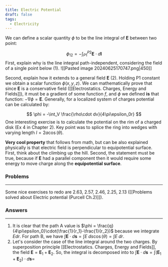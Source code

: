 ```yaml
---
title: Electric Potential
draft: false
tags:
  - Electricity
---
```

 We can define a scalar quantity $\phi$ to be the line integral of $\textbf{E}$ between two point:

$$
\phi_{12}= - \int_{P1}^{P2} \textbf{E}\cdot d\textbf{l}
$$
First, explain why is the line integral path-independent, considering the field of a single point below (1). 
![[Pasted image 20240625170747.png|450]]

Second, explain how it extends to a general field $\textbf{E}$ (2). Holding P1 constant we obtain a scalar function $\phi(x,y,z)$. We can mathematically prove that since $\textbf{E}$ is a conservative field ([[Electrostatics. Charges, Energy and Fields]]), it must be a gradient of some function $f$, and $\phi$ we defined **is** that function: $-\nabla \phi = \textbf{E}$. Generally, for a localized system of charges potential can be calculated by:

$$
\phi = -\int_V \frac{\rho\cdot dv}{4\pi\epsilon_0r}
$$
One interesting exercise is to calculate the potential on the rim of a charged disk (Ex 4 in Chapter 2). Key point was to splice the ring into wedges with varying length $l = 2a\cos(\theta)$.

**Very cool property** that follows from math, but can be also explained physically is that electric field is perpendicular to equipotential surface. First, think about the climbing up the hill. Second, the statement must be true, because if $\textbf{E}$ had a parallel component then it would require some energy to move charge along the **equipotential surface**.

### Problems
---
Some nice exercises to redo are 2.63, 2.57, 2.46, 2.25, 2.13 ([[Problems solved about Electric potential (Purcell Ch.2)]]).
### Answers
---
1) It is clear that the path A value is $\phi = \frac{q}{4\pi\epsilon_0}\cdot(\frac{1}{r_1}-\frac{1}{r_2})$ because we integrate $Edr$. For path B, we have $\int \textbf{E} \cdot d\textbf{s} =  \int E\; ds\cos(\theta) = \int E \;dr$.
2) Let's consider the case of the line integral around the two charges. By superposition principle [[Electrostatics. Charges, Energy and Fields]], the field $\textbf{E} = \textbf{E}_1 + \textbf{E}_2$. So, the integral is decomposed into to $\int \textbf{E} \cdot d\textbf{s} = \int (\textbf{E}_1 + \textbf{E}_2)\cdot d\textbf{s}=$
